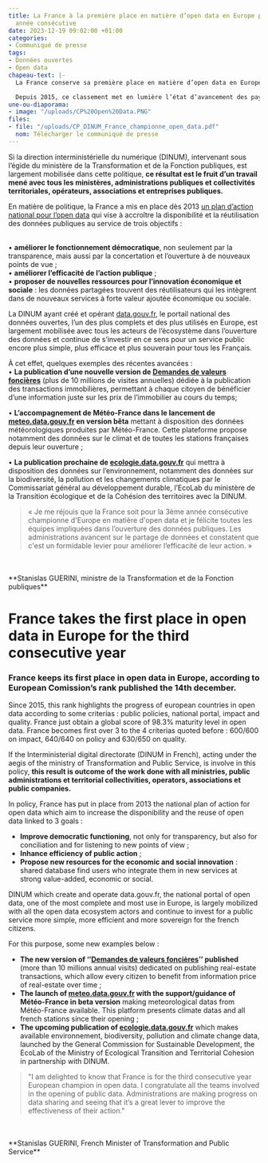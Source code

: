 ```yaml
---
title: La France à la première place en matière d’open data en Europe pour la troisième
  année consécutive
date: 2023-12-19 09:02:00 +01:00
categories:
- Communiqué de presse
tags:
- Données ouvertes
- Open data
chapeau-text: |-
  La France conserve sa première place en matière d’open data en Europe, selon [le classement de la Commission européenne](https://data.europa.eu/en/publications/open-data-maturity/2023) publié le 14 décembre dernier.

  Depuis 2015, ce classement met en lumière l’état d’avancement des pays européens en matière d’ouverture des données selon les critères suivants : politique publique, portail national, impact et qualité. La France vient d’obtenir un score global de 98,3% de maturité d’open data, et arrive en tête sur trois des quatre critères pré-cités : 600/600 sur l’impact et 640/640 sur la politique publique et 630/650 pour la qualité.
une-ou-diaporama:
- image: "/uploads/CP%20Open%20Data.PNG"
files:
- file: "/uploads/CP_DINUM_France_championne_open_data.pdf"
  nom: Télécharger le communiqué de presse
---
```


Si la direction interministérielle du numérique (DINUM), intervenant sous l’égide du ministère de la Transformation et de la Fonction publiques, est largement mobilisée dans cette politique, **ce résultat est le fruit d’un travail mené avec tous les ministères, administrations publiques et collectivités territoriales, opérateurs, associations et entreprises publiques.**

En matière de politique, la France a mis en place dès 2013 [un plan d’action national pour l’open data](https:/https://www.gouvernement.fr/action/l-ouverture-des-donnees-publiques/) qui vise à accroître la disponibilité et la réutilisation des données publiques au service de trois objectifs :

<br>• **améliorer le fonctionnement démocratique**, non seulement par la transparence, mais aussi par la concertation et l’ouverture à de nouveaux points de vue ;
<br>• **améliorer l’efficacité de l’action publique** ;
<br>• **proposer de nouvelles ressources pour l’innovation économique et sociale** : les données partagées trouvent des réutilisateurs qui les intègrent dans de nouveaux services à forte valeur ajoutée économique ou sociale.

La DINUM ayant créé et opérant [data.gouv.fr](https://www.data.gouv.fr/fr/), le portail national des données ouvertes, l’un des plus complets et des plus utilisés en Europe, est largement mobilisée avec tous les acteurs de l’écosystème dans l’ouverture des données et continue de s’investir en ce sens pour un service public encore plus simple, plus efficace et plus souverain pour tous les Français.

À cet effet, quelques exemples des récentes avancées :
<br>• **La publication d’une nouvelle version de [Demandes de valeurs foncières](https:/https://explore.data.gouv.fr/immobilier?onglet=carte&filtre=tous/)** (plus de 10 millions de visites annuelles) dédiée à la publication des transactions immobilières, permettant à chaque citoyen de bénéficier d’une information juste sur les prix de l’immobilier au cours du temps;

• **L’accompagnement de Météo-France dans le lancement de [meteo.data.gouv.fr](https://meteo.data.gouv.fr/) en version bêta** mettant à disposition des données météorologiques produites par Météo-France. Cette plateforme propose notamment des données sur le climat et de toutes les stations françaises depuis leur ouverture ;

• **La publication prochaine de [ecologie.data.gouv.fr](https://ecologie.data.gouv.fr/)** qui mettra à disposition des données sur l’environnement, notamment des données sur la biodiversité, la pollution et les changements climatiques par le Commissariat général au développement durable, l’EcoLab du ministère de la Transition écologique et de la Cohésion des territoires avec la DINUM.

> « Je me réjouis que la France soit pour la 3ème année consécutive championne d'Europe en matière d'open data et je félicite toutes les équipes impliquées dans l’ouverture des données publiques. Les administrations avancent sur le partage de données et constatent que c'est un formidable levier pour améliorer l’efficacité de leur action. » 
<br>
<br>**Stanislas GUERINI, ministre de la Transformation et de la Fonction publiques**

# France takes the first place in open data in Europe for the third consecutive year

### France keeps its first place in open data in Europe, according to European Comission’s rank published the 14th december.

Since 2015, this rank highlights the progress of european countries in open data according to some criterias : public policies, national portal, impact and quality. France just obtain a global score of 98.3% maturity level in open data. France becomes first over 3 to the 4 criterias quoted before : 600/600 on impact, 640/640 on policy and 630/650 on quality.

If the Interministerial digital directorate (DINUM in French), acting under the aegis of the ministry of Transformation and Public Service, is involve in this policy, **this result is outcome of the work done with all ministries, public administrations et territorial collectivities, operators, associations et public companies.**

In policy, France has put in place from 2013 the national plan of action for open data which aim to increase the disponibility and the reuse of open data linked to 3 goals :

* **Improve democratic functioning**, not only for transparency, but also for conciliation and for listening to new points of view ;
* **Inhance efficiency of public action** ;
* **Propose new resources for the economic and social innovation** : shared database find users who integrate them in new services at strong value-added, economic or social.

DINUM which create and operate data.gouv.fr, the national portal of open data, one of the most complete and most use in Europe, is largely mobilized with all the open data ecosystem actors and continue to invest for a public service more simple, more efficient and more sovereign for the french citizens.

For this purpose, some new examples below :

* **The new version of ‘’[Demandes de valeurs foncières](https:/https://explore.data.gouv.fr/immobilier?onglet=carte&filtre=tous/)’’ published** (more than 10 millions annual visits) dedicated on publishing real-estate transactions, which allow every citizen to benefit from information price of real-estate over time ;
* **The launch of [meteo.data.gouv.fr](https://meteo.data.gouv.fr/) with the support/guidance of Météo-France in beta version** making meteorological datas from Météo-France available. This platform presents climate datas and all french stations since their opening ;
* **The upcoming publication of [ecologie.data.gouv.fr](https://ecologie.data.gouv.fr/)** which makes available environnement, biodiversity, pollution and climate change data, launched by the General Commission for Sustainable Development, the EcoLab of the Ministry of Ecological Transition and Territorial Cohesion in partnership with DINUM.

> "I am delighted to know that France is for the third consecutive year European champion in open data. I congratulate all the teams involved in the opening of public data. Administrations are making progress on data sharing and seeing that it’s a great lever to improve the effectiveness of their action." 
<br>
<br>**Stanislas GUERINI, French Minister of Transformation and Public Service**
